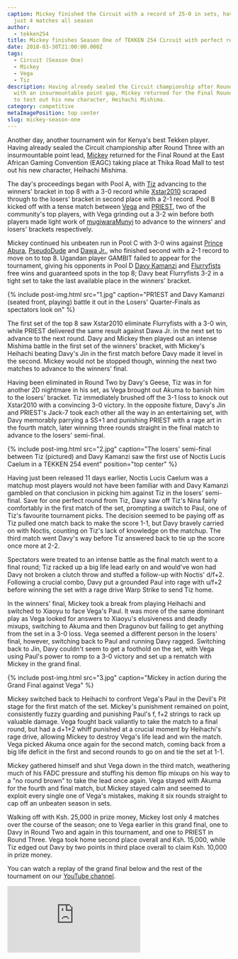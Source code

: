 ```yaml
---
caption: Mickey finished the Circuit with a record of 25-0 in sets, having lost
  just 4 matches all season
author:
  - tekken254
title: Mickey finishes Season One of TEKKEN 254 Circuit with perfect record
date: 2018-03-30T21:00:00.000Z
tags:
  - Circuit (Season One)
  - Mickey
  - Vega
  - Tiz
description: Having already sealed the Circuit championship after Round Three
  with an insurmountable point gap, Mickey returned for the Final Round at EAGC
  to test out his new character, Heihachi Mishima.
category: competitive
metaImagePosition: top center
slug: mickey-season-one
---
```

<p>Another day, another tournament win for Kenya's best Tekken player. Having already sealed the Circuit championship after Round Three with an insurmountable point lead, <a href="/circuit/tekken/profile.html?id=2907096" target="_blank">Mickey</a> returned for the Final Round at the East African Gaming Convention (EAGC) taking place at Thika Road Mall to test out his new character, Heihachi Mishima.</p>
<p>The day's proceedings began with Pool A, with <a href="/circuit/tekken/profile.html?id=4449622" target="_blank">Tiz</a> advancing to the winners' bracket in top 8 with a 3-0 record while <a href="/circuit/tekken/profile.html?id=4183920" target="_blank">Xstar2010</a> scraped through to the losers' bracket in second place with a 2-1 record. Pool B kicked off with a tense match between <a href="/circuit/tekken/profile.html?id=7167649" target="_blank">Vega</a> and <a href="/circuit/tekken/profile.html?id=8665351" target="_blank">PRIEST</a>, two of the community's top players, with Vega grinding out a 3-2 win before both players made light work of <a href="/circuit/tekken/profile.html?id=7479116" target="_blank">mugiwaraMunyi</a> to advance to the winners' and losers' brackets respectively.</p>
<p>Mickey continued his unbeaten run in Pool C with 3-0 wins against <a href="/circuit/tekken/profile.html?id=6506625" target="_blank">Prince Abura</a>, <a href="/circuit/tekken/profile.html?id=0051349" target="_blank">PseudoDude</a> and <a href="/circuit/tekken/profile.html?id=3027689" target="_blank">Dawa Jr.</a>, who finished second with a 2-1 record to move on to top 8. Ugandan player GAMBIT failed to appear for the tournament, giving his opponents in Pool D <a href="/circuit/tekken/profile.html?id=4092983" target="_blank">Davy Kamanzi</a> and <a href="/circuit/tekken/profile.html?id=9970940" target="_blank">Flurryfists</a> free wins and guaranteed spots in the top 8; Davy beat Flurryfists 3-2 in a tight set to take the last available place in the winners' bracket.</p>

<section>
    {% include post-img.html src="1.jpg" caption="PR1EST and Davy Kamanzi (seated front, playing) battle it out in the Losers' Quarter-Finals as spectators look on" %}
    <p>The first set of the top 8 saw Xstar2010 eliminate Flurryfists with a 3-0 win, while PRIEST delivered the same result against Dawa Jr. in the next set to advance to the next round. Davy and Mickey then played out an intense Mishima battle in the first set of the winners' bracket, with Mickey's Heihachi beating Davy's Jin in the first match before Davy made it level in the second. Mickey would not be stopped though, winning the next two matches to advance to the winners' final.</p>
    <p>Having been eliminated in Round Two by Davy's Geese, Tiz was in for another 2D nightmare in his set, as Vega brought out Akuma to banish him to the losers' bracket. Tiz immediately brushed off the 3-1 loss to knock out Xstar2010 with a convincing 3-0 victory. In the opposite fixture, Davy's Jin and PRIEST's Jack-7 took each other all the way in an entertaining set, with Davy memorably parrying a SS+1 and punishing PRIEST with a rage art in the fourth match, later winning three rounds straight in the final match to advance to the losers' semi-final.</p>
</section>

<section>
    {% include post-img.html src="2.jpg" caption="The losers' semi-final between Tiz (pictured) and Davy Kamanzi saw the first use of Noctis Lucis Caelum in a TEKKEN 254 event" position="top center" %}
    <p>Having just been released 11 days earlier, Noctis Lucis Caelum was a matchup most players would not have been familiar with and Davy Kamanzi gambled on that conclusion in picking him against Tiz in the losers' semi-final. Save for one perfect round from Tiz, Davy saw off Tiz's Nina fairly comfortably in the first match of the set, prompting a switch to Paul, one of Tiz's favourite tournament picks. The decision seemed to be paying off as Tiz pulled one match back to make the score 1-1, but Davy bravely carried on with Noctis, counting on Tiz's lack of knowledge on the matchup. The third match went Davy's way before Tiz answered back to tie up the score once more at 2-2.</p>
    <p>Spectators were treated to an intense battle as the final match went to a final round; Tiz racked up a big life lead early on and would've won had Davy not broken a clutch throw and stuffed a follow-up with Noctis' d/f+2. Following a crucial combo, Davy put a grounded Paul into rage with u/f+2 before winning the set with a rage drive Warp Strike to send Tiz home.</p>
    <p>In the winners' final, Mickey took a break from playing Heihachi and switched to Xiaoyu to face Vega's Paul. It was more of the same dominant play as Vega looked for answers to Xiaoyu's elusiveness and deadly mixups, switching to Akuma and then Dragunov but failing to get anything from the set in a 3-0 loss. Vega seemed a different person in the losers' final, however, switching back to Paul and running Davy ragged. Switching back to Jin, Davy couldn't seem to get a foothold on the set, with Vega using Paul's power to romp to a 3-0 victory and set up a rematch with Mickey in the grand final.</p>
</section>

<section>
    {% include post-img.html src="3.jpg" caption="Mickey in action during the Grand Final against Vega" %}
    <p>Mickey switched back to Heihachi to confront Vega's Paul in the Devil's Pit stage for the first match of the set. Mickey's punishment remained on point, consistently fuzzy guarding and punishing Paul's f, f+2 strings to rack up valuable damage. Vega fought back valiantly to take the match to a final round, but had a d+1+2 whiff punished at a crucial moment by Heihachi's rage drive, allowing Mickey to destroy Vega's life lead and win the match. Vega picked Akuma once again for the second match, coming back from a big life deficit in the first and second rounds to go on and tie the set at 1-1.</p>
    <p>Mickey gathered himself and shut Vega down in the third match, weathering much of his FADC pressure and stuffing his demon flip mixups on his way to a "no round brown" to take the lead once again. Vega stayed with Akuma for the fourth and final match, but Mickey stayed calm and seemed to exploit every single one of Vega's mistakes, making it six rounds straight to cap off an unbeaten season in sets.</p>
    <p>Walking off with Ksh. 25,000 in prize money, Mickey lost only 4 matches over the course of the season; one to Vega earlier in this grand final, one to Davy in Round Two and again in this tournament, and one to PRIEST in Round Three. Vega took home second place overall and Ksh. 15,000, while Tiz edged out Davy by two points in third place overall to claim Ksh. 10,000 in prize money.</p>
</section>

<aside>
    <p>You can watch a replay of the grand final below and the rest of the tournament on our <a href="https://www.youtube.com/channel/UC-1F3VkReloUOCIa3MC_v5Q/playlists?sort=dd&view=50&shelf_id=9" target="_blank">YouTube channel</a>.</p>
    <div class="video-container d-flex justify-content-center mb-3">
        <iframe class="video-showcase" src="https://www.youtube.com/embed/9YnbLNOMYyg" frameborder="0" allow="accelerometer; autoplay; clipboard-write; encrypted-media; gyroscope; picture-in-picture" allowfullscreen></iframe>
    </div>
</aside>